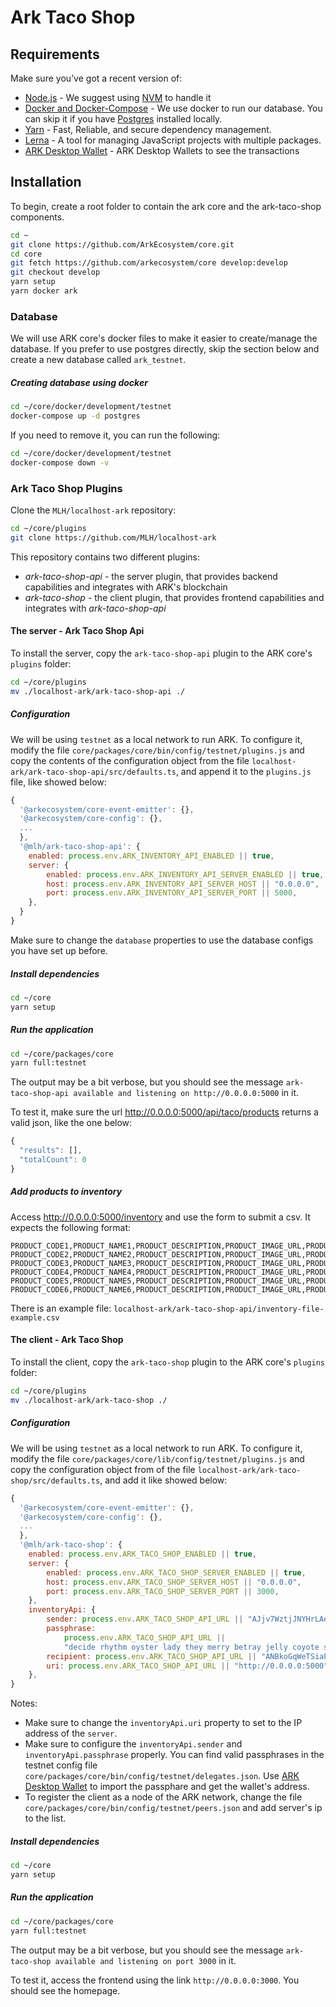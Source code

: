 # Ark Taco Shop

## Requirements

Make sure you’ve got a recent version of:

-   [Node.js](https://nodejs.org/) - We suggest using [NVM](https://github.com/creationix/nvm) to handle it
-   [Docker and Docker-Compose](https://www.docker.com/) - We use docker to run our database. You can skip it if you have [Postgres](https://www.postgresql.org/) installed locally.
-   [Yarn](https://yarnpkg.com/en/) - Fast, Reliable, and secure dependency management.
-   [Lerna](https://lernajs.io/) - A tool for managing JavaScript projects with multiple packages.
-   [ARK Desktop Wallet](https://github.com/ArkEcosystem/desktop-wallet/releases) - ARK Desktop Wallets to see the transactions

## Installation

To begin, create a root folder to contain the ark core and the ark-taco-shop components.

```sh
cd ~
git clone https://github.com/ArkEcosystem/core.git
cd core
git fetch https://github.com/arkecosystem/core develop:develop
git checkout develop
yarn setup
yarn docker ark
```

### Database

We will use ARK core's docker files to make it easier to create/manage the database. If you prefer to use postgres directly, skip the section below and create a new database called `ark_testnet`.

##### Creating database using docker

```sh
cd ~/core/docker/development/testnet
docker-compose up -d postgres
```

If you need to remove it, you can run the following:

```sh
cd ~/core/docker/development/testnet
docker-compose down -v
```

### Ark Taco Shop Plugins

Clone the `MLH/localhost-ark` repository:

```sh
cd ~/core/plugins
git clone https://github.com/MLH/localhost-ark
```

This repository contains two different plugins:

-   _ark-taco-shop-api_ - the server plugin, that provides backend capabilities and integrates with ARK's blockchain
-   _ark-taco-shop_ - the client plugin, that provides frontend capabilities and integrates with _ark-taco-shop-api_

#### The server - Ark Taco Shop Api

To install the server, copy the `ark-taco-shop-api` plugin to the ARK core's `plugins` folder:

```sh
cd ~/core/plugins
mv ./localhost-ark/ark-taco-shop-api ./
```

##### Configuration

We will be using `testnet` as a local network to run ARK. To configure it, modify the file `core/packages/core/bin/config/testnet/plugins.js` and copy the contents of the configuration object from the file `localhost-ark/ark-taco-shop-api/src/defaults.ts`, and append it to the `plugins.js` file, like showed below:

```js
{
  '@arkecosystem/core-event-emitter': {},
  '@arkecosystem/core-config': {},
  ...
  },
  '@mlh/ark-taco-shop-api': {
    enabled: process.env.ARK_INVENTORY_API_ENABLED || true,
    server: {
        enabled: process.env.ARK_INVENTORY_API_SERVER_ENABLED || true,
        host: process.env.ARK_INVENTORY_API_SERVER_HOST || "0.0.0.0",
        port: process.env.ARK_INVENTORY_API_SERVER_PORT || 5000,
    },
  }
}
```

Make sure to change the `database` properties to use the database configs you have set up before.

##### Install dependencies

```sh
cd ~/core
yarn setup
```

##### Run the application

```sh
cd ~/core/packages/core
yarn full:testnet
```

The output may be a bit verbose, but you should see the message `ark-taco-shop-api available and listening on http://0.0.0.0:5000` in it.

To test it, make sure the url http://0.0.0.0:5000/api/taco/products returns a valid json, like the one below:

```js
{
  "results": [],
  "totalCount": 0
}
```

##### Add products to inventory

Access http://0.0.0.0:5000/inventory and use the form to submit a csv. It expects the following format:

```csv
PRODUCT_CODE1,PRODUCT_NAME1,PRODUCT_DESCRIPTION,PRODUCT_IMAGE_URL,PRODUCT_PRICE_IN_DARK,QUANTITY
PRODUCT_CODE2,PRODUCT_NAME2,PRODUCT_DESCRIPTION,PRODUCT_IMAGE_URL,PRODUCT_PRICE_IN_DARK,QUANTITY
PRODUCT_CODE3,PRODUCT_NAME3,PRODUCT_DESCRIPTION,PRODUCT_IMAGE_URL,PRODUCT_PRICE_IN_DARK,QUANTITY
PRODUCT_CODE4,PRODUCT_NAME4,PRODUCT_DESCRIPTION,PRODUCT_IMAGE_URL,PRODUCT_PRICE_IN_DARK,QUANTITY
PRODUCT_CODE5,PRODUCT_NAME5,PRODUCT_DESCRIPTION,PRODUCT_IMAGE_URL,PRODUCT_PRICE_IN_DARK,QUANTITY
PRODUCT_CODE6,PRODUCT_NAME6,PRODUCT_DESCRIPTION,PRODUCT_IMAGE_URL,PRODUCT_PRICE_IN_DARK,QUANTITY
```

There is an example file: `localhost-ark/ark-taco-shop-api/inventory-file-example.csv`

#### The client - Ark Taco Shop

To install the client, copy the `ark-taco-shop` plugin to the ARK core's `plugins` folder:

```sh
cd ~/core/plugins
mv ./localhost-ark/ark-taco-shop ./
```

##### Configuration

We will be using `testnet` as a local network to run ARK. To configure it, modify the file `core/packages/core/lib/config/testnet/plugins.js` and copy the configuration object from of the file `localhost-ark/ark-taco-shop/src/defaults.ts`, and add it like showed below:

```js
{
  '@arkecosystem/core-event-emitter': {},
  '@arkecosystem/core-config': {},
  ...
  },
  '@mlh/ark-taco-shop': {
    enabled: process.env.ARK_TACO_SHOP_ENABLED || true,
    server: {
        enabled: process.env.ARK_TACO_SHOP_SERVER_ENABLED || true,
        host: process.env.ARK_TACO_SHOP_SERVER_HOST || "0.0.0.0",
        port: process.env.ARK_TACO_SHOP_SERVER_PORT || 3000,
    },
    inventoryApi: {
        sender: process.env.ARK_TACO_SHOP_API_URL || "AJjv7WztjJNYHrLAeveG5NgHWp6699ZJwD",
        passphrase:
            process.env.ARK_TACO_SHOP_API_URL ||
            "decide rhythm oyster lady they merry betray jelly coyote solve episode then",
        recipient: process.env.ARK_TACO_SHOP_API_URL || "ANBkoGqWeTSiaEVgVzSKZd3jS7UWzv9PSo",
        uri: process.env.ARK_TACO_SHOP_API_URL || "http://0.0.0.0:5000",
    },
}
```

Notes:

-   Make sure to change the `inventoryApi.uri` property to set to the IP address of the `server`.
-   Make sure to configure the `inventoryApi.sender` and `inventoryApi.passphrase` properly. You can find valid passphrases in the testnet config file `core/packages/core/bin/config/testnet/delegates.json`. Use [ARK Desktop Wallet](https://github.com/ArkEcosystem/desktop-wallet/releases) to import the passphare and get the wallet's address.
-   To register the client as a node of the ARK network, change the file `core/packages/core/bin/config/testnet/peers.json` and add server's ip to the list.

##### Install dependencies

```sh
cd ~/core
yarn setup
```

##### Run the application

```sh
cd ~/core/packages/core
yarn full:testnet
```

The output may be a bit verbose, but you should see the message `ark-taco-shop available and listening on port 3000` in it.

To test it, access the frontend using the link `http://0.0.0.0:3000`. You should see the homepage.
